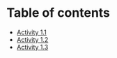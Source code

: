 # Table of contents

* [Activity 1.1](README.md)
* [Activity 1.2](activity-1.2.md)
* [Activity 1.3](activity-1.3.md)

